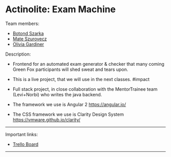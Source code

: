 # Actinolite: Exam Machine

Team members:

* [Botond Szarka](https://github.com/t2botond)
* [Mate Szurovecz](https://github.com/szuri92)
* [Olivia Gardiner](https://github.com/oliviaisarobot)

Description:

* Frontend for an automated exam generator & checker that many coming Green Fox participants will shed sweat and tears upon.
* This is a live project, that we will use in the next classes. #impact
* Full stack project, in close collaboration with the MentorTrainee team (Levi+Norbi) who writes the java backend.

* The framework we use is Angular 2 https://angular.io/
* The CSS framework we use is Clarity Design System https://vmware.github.io/clarity/

---

Important links:

* [Trello Board](https://trello.com/b/0k5ZFOSG/actinolite-exam-machine-project)


---
